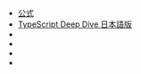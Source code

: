 - [公式](https://www.typescriptlang.org/)
- [TypeScript Deep Dive 日本語版](https://typescript-jp.gitbook.io/deep-dive/https://typescript-jp.gitbook.io/deep-dive/)
- []()
- []()
- []()
- []()